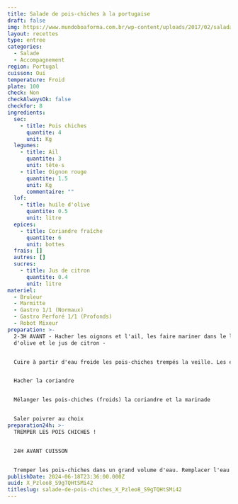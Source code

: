 ```yaml
---
title: Salade de pois-chiches à la portugaise
draft: false
img: https://www.mundoboaforma.com.br/wp-content/uploads/2017/02/salada-de-grao-de-bico-620x330.jpg
layout: recettes
type: entree
categories:
  - Salade
  - Accompagnement
region: Portugal
cuisson: Oui
temperature: Froid
plate: 100
check: Non
checkAlwaysOk: false
checkfor: 8
ingredients:
  sec:
    - title: Pois chiches
      quantite: 4
      unit: Kg
  legumes:
    - title: Ail
      quantite: 3
      unit: tête·s
    - title: Oignon rouge
      quantite: 1.5
      unit: Kg
      commentaire: ""
  lof:
    - title: huile d'olive
      quantite: 0.5
      unit: litre
  epices:
    - title: Coriandre fraîche
      quantite: 6
      unit: bottes
  frais: []
  autres: []
  sucres:
    - title: Jus de citron
      quantite: 0.4
      unit: litre
materiel:
  - Bruleur
  - Marmitte
  - Gastro 1/1 (Normaux)
  - Gastro Perforé 1/1 (Profonds)
  - Robot Mixeur
preparation: >-
  2-3H AVANT - Hacher les oignons et l'ail, les faire mariner dans le l'huile
  d'olive et le jus de citron -


  Cuire à partir d'eau froide les pois-chiches trempés la veille. Les égouter quand la chair est bien fondante.


  Hacher la coriandre


  Mélanger les pois-chiches (froids) la coriandre et la marinade


  Saler poivrer au choix
preparation24h: >-
  TREMPER LES POIS CHICHES ! 


  24H AVANT CUISSON


  Tremper les pois-chiches dans un grand volume d'eau. Remplacer l'eau toutes les 6h, trois fois au moins.
publishDate: 2024-06-18T23:36:00.000Z
uuid: X_Pzleo8_S9gTQHtSMi42
titleslug: salade-de-pois-chiches_X_Pzleo8_S9gTQHtSMi42
---
```

